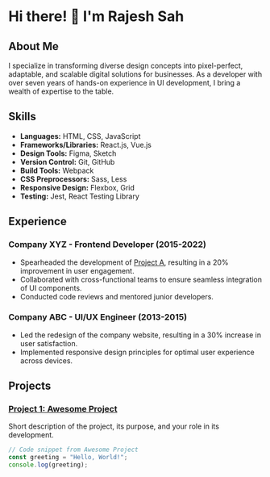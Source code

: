 # Hi there! 👋 I'm Rajesh Sah

## About Me

I specialize in transforming diverse design concepts into pixel-perfect, adaptable, and scalable digital solutions for businesses. As a developer with over seven years of hands-on experience in UI development, I bring a wealth of expertise to the table.


## Skills

- **Languages:** HTML, CSS, JavaScript
- **Frameworks/Libraries:** React.js, Vue.js
- **Design Tools:** Figma, Sketch
- **Version Control:** Git, GitHub
- **Build Tools:** Webpack
- **CSS Preprocessors:** Sass, Less
- **Responsive Design:** Flexbox, Grid
- **Testing:** Jest, React Testing Library

## Experience

### Company XYZ - Frontend Developer (2015-2022)

- Spearheaded the development of [Project A](#), resulting in a 20% improvement in user engagement.
- Collaborated with cross-functional teams to ensure seamless integration of UI components.
- Conducted code reviews and mentored junior developers.

### Company ABC - UI/UX Engineer (2013-2015)

- Led the redesign of the company website, resulting in a 30% increase in user satisfaction.
- Implemented responsive design principles for optimal user experience across devices.

## Projects

### [Project 1: Awesome Project](#)

Short description of the project, its purpose, and your role in its development.

```javascript
// Code snippet from Awesome Project
const greeting = "Hello, World!";
console.log(greeting);
